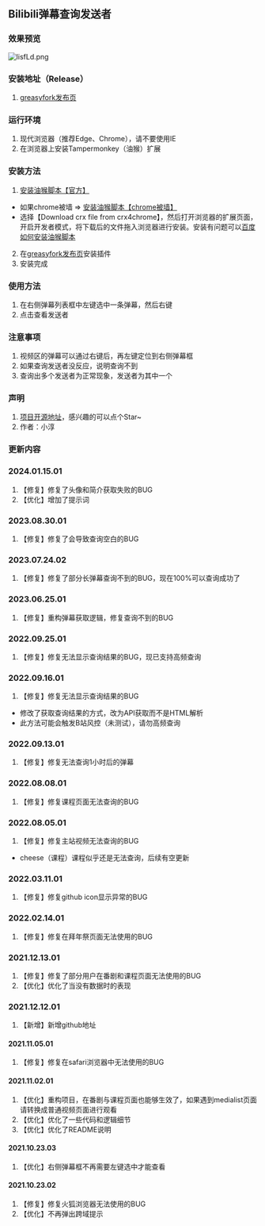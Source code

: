 ## Bilibili弹幕查询发送者

### 效果预览
![IisfLd.png](https://z3.ax1x.com/2021/11/02/IisfLd.png)

### 安装地址（Release）
1. [greasyfork发布页](https://greasyfork.org/zh-CN/scripts/434334)

### 运行环境
1. 现代浏览器（推荐Edge、Chrome），请不要使用IE
2. 在浏览器上安装Tampermonkey（油猴）扩展

### 安装方法
1. [安装油猴脚本【官方】](https://www.tampermonkey.net/)
  - 如果chrome被墙 => [安装油猴脚本【chrome被墙】](https://www.crx4chrome.com/crx/1429/)
  - 选择【Download crx file from crx4chrome】，然后打开浏览器的扩展页面，开启开发者模式，将下载后的文件拖入浏览器进行安装。安装有问题可以[百度如何安装油猴脚本](https://www.baidu.com/s?wd=%E5%A6%82%E4%BD%95%E5%AE%89%E8%A3%85tampermonkey)
2. 在[greasyfork发布页](https://greasyfork.org/zh-CN/scripts/434334)安装插件
3. 安装完成

### 使用方法
1. 在右侧弹幕列表框中左键选中一条弹幕，然后右键
2. 点击查看发送者

### 注意事项
1. 视频区的弹幕可以通过右键后，再左键定位到右侧弹幕框
2. 如果查询发送者没反应，说明查询不到
3. 查询出多个发送者为正常现象，发送者为其中一个

### 声明
1. [项目开源地址](https://github.com/qianjiachun/bilibili-danmaku-tracker)，感兴趣的可以点个Star~
2. 作者：小淳


### 更新内容

### 2024.01.15.01
1. 【修复】修复了头像和简介获取失败的BUG
2. 【优化】增加了提示词

### 2023.08.30.01
1. 【修复】修复了会导致查询空白的BUG

### 2023.07.24.02
1. 【修复】修复了部分长弹幕查询不到的BUG，现在100%可以查询成功了

### 2023.06.25.01
1. 【修复】重构弹幕获取逻辑，修复查询不到的BUG

### 2022.09.25.01
1. 【修复】修复无法显示查询结果的BUG，现已支持高频查询

### 2022.09.16.01
1. 【修复】修复无法显示查询结果的BUG
- 修改了获取查询结果的方式，改为API获取而不是HTML解析
- 此方法可能会触发B站风控（未测试），请勿高频查询

### 2022.09.13.01
1. 【修复】修复无法查询1小时后的弹幕

### 2022.08.08.01
1. 【修复】修复课程页面无法查询的BUG

### 2022.08.05.01
1. 【修复】修复主站视频无法查询的BUG
- cheese（课程）课程似乎还是无法查询，后续有空更新

### 2022.03.11.01
1. 【修复】修复github icon显示异常的BUG

### 2022.02.14.01
1. 【修复】修复在拜年祭页面无法使用的BUG

### 2021.12.13.01
1. 【修复】修复了部分用户在番剧和课程页面无法使用的BUG
2. 【优化】优化了当没有数据时的表现

### 2021.12.12.01
1. 【新增】新增github地址

#### 2021.11.05.01
1. 【修复】修复在safari浏览器中无法使用的BUG

#### 2021.11.02.01
1. 【优化】重构项目，在番剧与课程页面也能够生效了，如果遇到medialist页面请转换成普通视频页面进行观看
2. 【优化】优化了一些代码和逻辑细节
3. 【优化】优化了README说明


#### 2021.10.23.03
1. 【优化】右侧弹幕框不再需要左键选中才能查看


#### 2021.10.23.02
1. 【修复】修复火狐浏览器无法使用的BUG
2. 【优化】不再弹出跨域提示